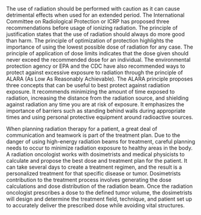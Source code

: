 The use of radiation should be performed with caution as it can cause detrimental effects when used for an extended period. The International Committee on Radiological Protection or ICRP has proposed three recommendations before usage of ionizing radiation. The principle of justification states that the use of radiation should always do more good than harm. The principle of optimization of protection highlights the importance of using the lowest possible dose of radiation for any case. The principle of application of dose limits indicates that the dose given should never exceed the recommended dose for an individual. The environmental protection agency or EPA and the CDC have also recommended ways to protect against excessive exposure to radiation through the principle of ALARA (As Low As Reasonably Achievable). The ALARA principle proposes three concepts that can be useful to best protect against radiation exposure. It recommends minimizing the amount of time exposed to radiation, increasing the distance from the radiation source, and shielding against radiation any time you are at risk of exposure. It emphasizes the importance of barriers such as standing behind walls during appropriate times and using personal protective equipment around radioactive sources.

When planning radiation therapy for a patient, a great deal of communication and teamwork is part of the treatment plan. Due to the danger of using high-energy radiation beams for treatment, careful planning needs to occur to minimize radiation exposure to healthy areas in the body. A radiation oncologist works with dosimetrists and medical physicists to calculate and propose the best dose and treatment plan for the patient. It can take several days to create a treatment regimen, and the result is a personalized treatment for that specific disease or tumor. Dosimetrists contribution to the treatment process involves generating the dose calculations and dose distribution of the radiation beam. Once the radiation oncologist prescribes a dose to the defined tumor volume, the dosimetrists will design and determine the treatment field, technique, and patient set up to accurately deliver the prescribed dose while avoiding vital structures.